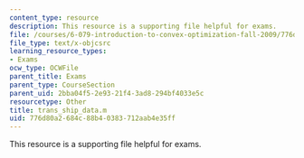 ```yaml
---
content_type: resource
description: This resource is a supporting file helpful for exams.
file: /courses/6-079-introduction-to-convex-optimization-fall-2009/776d80a2684c88b40383712aab4e35ff_trans_ship_data.m
file_type: text/x-objcsrc
learning_resource_types:
- Exams
ocw_type: OCWFile
parent_title: Exams
parent_type: CourseSection
parent_uid: 2bba04f5-2e93-21f4-3ad8-294bf4033e5c
resourcetype: Other
title: trans_ship_data.m
uid: 776d80a2-684c-88b4-0383-712aab4e35ff
---
```

This resource is a supporting file helpful for exams.

